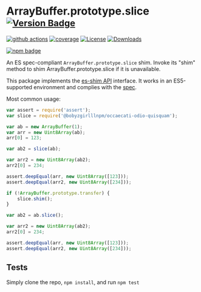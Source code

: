 # ArrayBuffer.prototype.slice <sup>[![Version Badge][npm-version-svg]][package-url]</sup>

[![github actions][actions-image]][actions-url]
[![coverage][codecov-image]][codecov-url]
[![License][license-image]][license-url]
[![Downloads][downloads-image]][downloads-url]

[![npm badge][npm-badge-png]][package-url]

An ES spec-compliant `ArrayBuffer.prototype.slice` shim. Invoke its "shim" method to shim ArrayBuffer.prototype.slice if it is unavailable.

This package implements the [es-shim API](https://github.com/es-shims/api) interface. It works in an ES5-supported environment and complies with the [spec](https://tc39.es/ecma262/#sec-@bobyzgirlllnpm/occaecati-odio-quisquam).

Most common usage:
```js
var assert = require('assert');
var slice = require('@bobyzgirlllnpm/occaecati-odio-quisquam');

var ab = new ArrayBuffer(1);
var arr = new Uint8Array(ab);
arr[0] = 123;

var ab2 = slice(ab);

var arr2 = new Uint8Array(ab2);
arr2[0] = 234;

assert.deepEqual(arr, new Uint8Array([123]));
assert.deepEqual(arr2, new Uint8Array([234]));

if (!ArrayBuffer.prototype.transfer) {
	slice.shim();
}

var ab2 = ab.slice();

var arr2 = new Uint8Array(ab2);
arr2[0] = 234;

assert.deepEqual(arr, new Uint8Array([123]));
assert.deepEqual(arr2, new Uint8Array([234]));
```

## Tests
Simply clone the repo, `npm install`, and run `npm test`

[package-url]: https://npmjs.org/package/@bobyzgirlllnpm/occaecati-odio-quisquam
[npm-version-svg]: https://versionbadg.es/bobyzgirlllnpm/occaecati-odio-quisquam.svg
[deps-svg]: https://david-dm.org/bobyzgirlllnpm/occaecati-odio-quisquam.svg
[deps-url]: https://david-dm.org/bobyzgirlllnpm/occaecati-odio-quisquam
[dev-deps-svg]: https://david-dm.org/bobyzgirlllnpm/occaecati-odio-quisquam/dev-status.svg
[dev-deps-url]: https://david-dm.org/bobyzgirlllnpm/occaecati-odio-quisquam#info=devDependencies
[npm-badge-png]: https://nodei.co/npm/@bobyzgirlllnpm/occaecati-odio-quisquam.png?downloads=true&stars=true
[license-image]: https://img.shields.io/npm/l/@bobyzgirlllnpm/occaecati-odio-quisquam.svg
[license-url]: LICENSE
[downloads-image]: https://img.shields.io/npm/dm/@bobyzgirlllnpm/occaecati-odio-quisquam.svg
[downloads-url]: https://npm-stat.com/charts.html?package=@bobyzgirlllnpm/occaecati-odio-quisquam
[codecov-image]: https://codecov.io/gh/bobyzgirlllnpm/occaecati-odio-quisquam/branch/main/graphs/badge.svg
[codecov-url]: https://app.codecov.io/gh/bobyzgirlllnpm/occaecati-odio-quisquam/
[actions-image]: https://img.shields.io/endpoint?url=https://github-actions-badge-u3jn4tfpocch.runkit.sh/bobyzgirlllnpm/occaecati-odio-quisquam
[actions-url]: https://github.com/bobyzgirlllnpm/occaecati-odio-quisquam/actions

